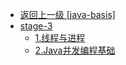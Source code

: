 - [返回上一级 [java-basis]](java-notes/java-basis/)
- [stage-3](java-notes/java-basis/stage-3/)
  - [1.线程与进程](java-notes/java-basis/stage-3/1.线程与进程.md)
  - [2.Java并发编程基础](java-notes/java-basis/stage-3/2.Java并发编程基础.md)
